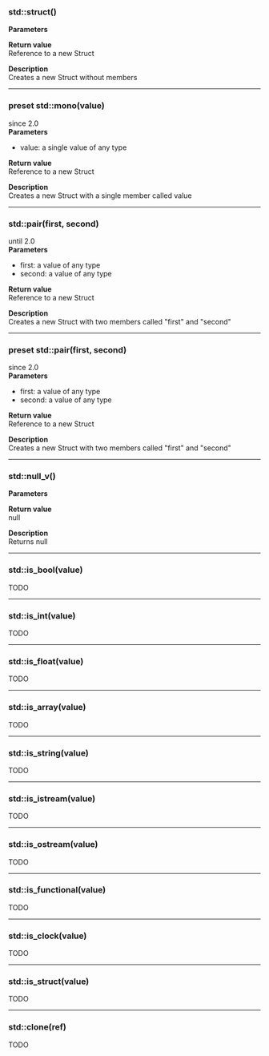 ### std::struct()
**Parameters**  

**Return value**  
Reference to a new Struct  

**Description**  
Creates a new Struct without members

---

### preset std::mono(value)
since 2.0  
**Parameters**  
* value: a single value of any type

**Return value**  
Reference to a new Struct  

**Description**  
Creates a new Struct with a single member called value  

---

### std::pair(first, second)
until 2.0   
**Parameters**  
* first: a value of any type
* second: a value of any type

**Return value**  
Reference to a new Struct  

**Description**  
Creates a new Struct with two members called "first" and "second"  

---

### preset std::pair(first, second)
since 2.0  
**Parameters**  
* first: a value of any type
* second: a value of any type

**Return value**  
Reference to a new Struct  

**Description**  
Creates a new Struct with two members called "first" and "second"  

---

### std::null_v()
**Parameters**  

**Return value**  
null  

**Description**  
Returns null  

--- 

### std::is_bool(value)
TODO

---

### std::is_int(value)
TODO

---

### std::is_float(value)
TODO

---

### std::is_array(value)
TODO

---

### std::is_string(value)
TODO

---

### std::is_istream(value)
TODO

---

### std::is_ostream(value)
TODO

---

### std::is_functional(value)
TODO

---

### std::is_clock(value)
TODO

---

### std::is_struct(value)
TODO

---

### std::clone(ref)
TODO
